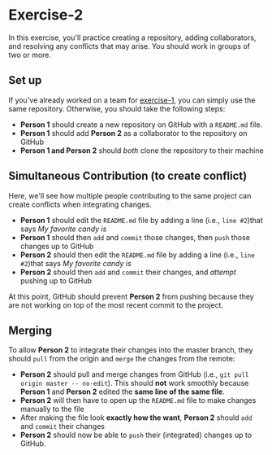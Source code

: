 # Exercise-2
In this exercise, you'll practice creating a repository, adding collaborators, and resolving any conflicts that may arise. You should work in groups of two or more.

## Set up

If you've already worked on a team for [exercise-1](../exercise-1), you can simply use the same repository. Otherwise, you should take the following steps:

- **Person 1** should create a new repository on GitHub with a `README.md` file.
- **Person 1** should add **Person 2** as a collaborator to the repository on GitHub
- **Person 1 and Person 2** should _both_ clone the repository to their machine

## Simultaneous Contribution (to create conflict)

Here, we'll see how multiple people contributing to the same project can create conflicts when integrating changes.

- **Person 1** should edit the `README.md` file by adding a line (i.e., `line #2`)that says _My favorite candy is <candy>_
- **Person 1** should then `add` and `commit` those changes, then `push` those changes up to GitHub
- **Person 2** should then edit the `README.md` file by adding a line (i.e., `line #2`)that says _My favorite candy is <candy>_
- **Person 2** should then `add` and `commit` their changes, and _attempt_ pushing up to GitHub

At this point, GitHub should prevent **Person 2** from pushing because they are not working on top of the most recent commit to the project.

## Merging
To allow **Person 2** to integrate their changes into the master branch, they should `pull` from the origin and `merge` the changes from the remote:

- **Person 2** should pull and merge changes from GitHub (i.e., `git pull origin master -- no-edit`). This should **not** work smoothly because **Person 1** and **Person 2** edited the **same line of the same file**.
- **Person 2** will then have to open up the `README.md` file to make changes manually to the file
- After making the file look **exactly how the want**, **Person 2** should `add` and `commit` their changes
- **Person 2** should now be able to `push` their (integrated) changes up to GitHub.
